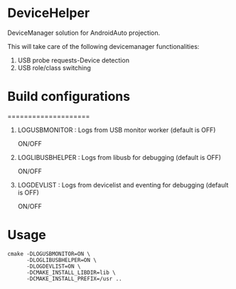 # DeviceHelper

DeviceManager solution for AndroidAuto projection.

This will take care of the following devicemanager functionalities:
1) USB probe requests-Device detection
2) USB role/class switching

# Build configurations
====================
1. LOGUSBMONITOR : Logs from USB monitor worker (default is OFF)

    ON/OFF

2. LOGLIBUSBHELPER : Logs from libusb for debugging (default is OFF)

    ON/OFF

3. LOGDEVLIST : Logs from devicelist and eventing for debugging (default is OFF)

    ON/OFF

# Usage

```
cmake -DLOGUSBMONITOR=ON \
      -DLOGLIBUSBHELPER=ON \
      -DLOGDEVLIST=ON \
      -DCMAKE_INSTALL_LIBDIR=lib \
      -DCMAKE_INSTALL_PREFIX=/usr ..
```
